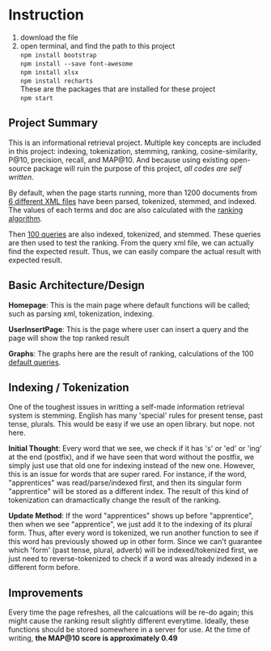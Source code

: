 
# Instruction
1. download the file <br/>
2. open terminal, and find the path to this project <br/>
`npm install bootstrap` <br/>
`npm install --save font-awesome` <br/>
`npm install xlsx` <br/>
`npm install recharts` <br/>
These are the packages that are installed for these project <br/>
`npm start` <br/>
## Project Summary
This is an informational retrieval project. Multiple key concepts are included in this project: indexing, tokenization, stemming, ranking, cosine-similarity, P@10, precision, recall, and MAP@10. And because using existing open-source package will ruin the purpose of this project, _all codes are self written_.

By default, when the page starts running, more than 1200 documents from [6 different XML files](./src/cfcFiles) have been parsed, tokenized, stemmed, and indexed. The values of each terms and doc are also calculated with the [ranking algorithm](https://janav.wordpress.com/2013/10/27/tf-idf-and-cosine-similarity/).

Then [100 queries](./src/queryFiles/cfquery.xml) are also indexed, tokenized, and stemmed. These queries are then used to test the ranking.  From the query xml file, we can actually find the expected result. Thus, we can easily compare the actual result with expected result.

## Basic Architecture/Design
**Homepage**: This is the main page where default functions will be called; such as parsing xml, tokenization, indexing. 

**UserInsertPage**: This is  the page where user can insert a query and the page will show the top ranked result

**Graphs**: The graphs here are the result of ranking, calculations of the 100 [default queries](./src/queryFiles/cfquery.xml).

## Indexing / Tokenization
One of the toughest issues in writting a self-made information retrieval system is stemming. English has many 'special' rules for present tense, past tense, plurals. This would be easy if we use an open library. but nope. not here. 

**Initial Thought**: Every word that we see, we check if it has 's' or 'ed' or 'ing' at the end (postfix), and if we have seen that word without the postfix, we simply just use that old one for indexing instead of the new one. However, this is an issue for words that are super rared. For instance, if the word, "apprentices" was read/parse/indexed first, and then its singular form "apprentice" will be stored as a different index. The result of this kind of tokenization can dramactically change the result of the ranking.

**Update Method**: If the word "apprentices" shows up before "apprentice", then when we see "apprentice", we just add it to the indexing of its plural form. Thus, after every word is tokenized, we run another function to see if this word has previously showed up in other form. Since we can't guarantee which 'form' (past tense, plural, adverb) will be indexed/tokenized first, we just need to reverse-tokenized to check if a word was already indexed in a different form before. 

## Improvements
Every time the page refreshes, all the calcuations will be re-do again; this might cause the ranking result slightly different everytime. Ideally, these functions should be stored somewhere in a server for use.
At the time of writing, **the MAP@10 score is approximately 0.49** 